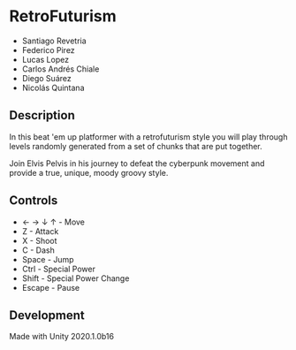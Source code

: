 # RetroFuturism
- Santiago Revetria 
- Federico Pirez
- Lucas Lopez 
- Carlos Andrés Chiale 
- Diego Suárez
- Nicolás Quintana

## Description
In this beat 'em up platformer with a retrofuturism style you will play through levels randomly generated from a set of chunks that are put together.

Join Elvis Pelvis in his journey to defeat the cyberpunk movement and provide a true, unique, moody groovy style.

## Controls
- ← → ↓ ↑ - Move
- Z - Attack
- X - Shoot
- C - Dash
- Space - Jump
- Ctrl - Special Power
- Shift - Special Power Change
- Escape - Pause

## Development
Made with Unity 2020.1.0b16
